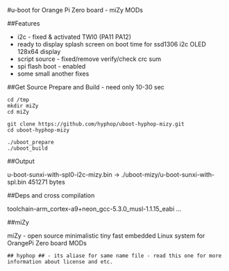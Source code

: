 #u-boot for Orange Pi Zero board - miZy MODs

##Features

* i2c - fixed & activated TWI0 (PA11 PA12)
* ready to display splash screen on boot time for
  ssd1306 i2c OLED 128x64 display
* script source - fixed/remove verify/check crc sum 
* spi flash boot - enabled
* some small another fixes

##Get Source Prepare and Build - need only 10-30 sec

    cd /tmp
    mkdir miZy
    cd miZy

    git clone https://github.com/hyphop/uboot-hyphop-mizy.git
    cd uboot-hyphop-mizy

    ./uboot_prepare
    ./uboot_build

##Output

u-boot-sunxi-with-spl0-i2c-mizy.bin -> ./uboot-mizy/u-boot-sunxi-with-spl.bin
451271 bytes
    
##Deps and cross compilation

toolchain-arm_cortex-a9+neon_gcc-5.3.0_musl-1.1.15_eabi
...

##miZy 
 
miZy - open source minimalistic tiny fast embedded Linux system
for OrangePi Zero board MODs

    ## hyphop ## - its aliase for same name file - read this one for more information about license and etc.
